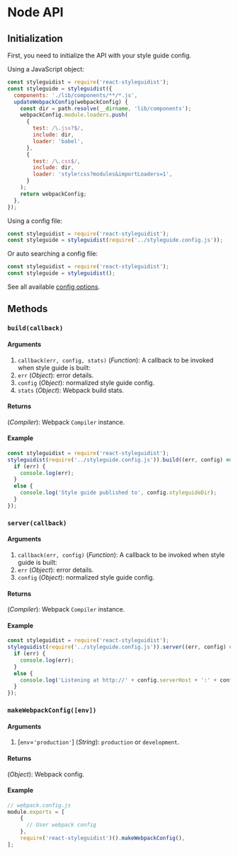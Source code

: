 # Node API

## Initialization

First, you need to initialize the API with your style guide config.

Using a JavaScript object:

```javascript
const styleguidist = require('react-styleguidist');
const styleguide = styleguidist({
  components: './lib/components/**/*.js',
  updateWebpackConfig(webpackConfig) {
    const dir = path.resolve(__dirname, 'lib/components');
    webpackConfig.module.loaders.push(
      {
        test: /\.jsx?$/,
        include: dir,
        loader: 'babel',
      },
      {
        test: /\.css$/,
        include: dir,
        loader: 'style!css?modules&importLoaders=1',
      }
    );
    return webpackConfig;
  },
});
```

Using a config file:

```javascript
const styleguidist = require('react-styleguidist');
const styleguide = styleguidist(require('../styleguide.config.js'));
```

Or auto searching a config file:

```javascript
const styleguidist = require('react-styleguidist');
const styleguide = styleguidist();
```

See all available [config options](./Configuration.md).

## Methods

### `build(callback)`

#### Arguments

1. `callback(err, config, stats)` (*Function*): A callback to be invoked when style guide is built:
  1. `err` (*Object*): error details.
  2. `config` (*Object*): normalized style guide config.
  3. `stats` (*Object*): Webpack build stats.

#### Returns

(*Compiler*): Webpack `Compiler` instance.

#### Example

```javascript
const styleguidist = require('react-styleguidist');
styleguidist(require('../styleguide.config.js')).build((err, config) => {
  if (err) {
    console.log(err);
  }
  else {
    console.log('Style guide published to', config.styleguideDir);
  }
});
```


### `server(callback)`

#### Arguments

1. `callback(err, config)` (*Function*): A callback to be invoked when style guide is built:
  1. `err` (*Object*): error details.
  2. `config` (*Object*): normalized style guide config.

#### Returns

(*Compiler*): Webpack `Compiler` instance.

#### Example

```javascript
const styleguidist = require('react-styleguidist');
styleguidist(require('../styleguide.config.js')).server((err, config) => {
  if (err) {
    console.log(err);
  }
  else {
    console.log('Listening at http://' + config.serverHost + ':' + config.serverPort);
  }
});
```

### `makeWebpackConfig([env])`

#### Arguments

1. \[`env`=`'production'`\] (*String*): `production` or `development`.

#### Returns

(*Object*): Webpack config.

#### Example

```javascript
// webpack.config.js
module.exports = [
    {
      // User webpack config
    },
    require('react-styleguidist')().makeWebpackConfig(),
];
```
